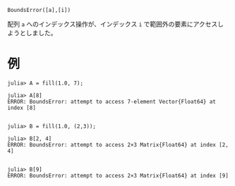 ```
BoundsError([a],[i])
```

配列 `a` へのインデックス操作が、インデックス `i` で範囲外の要素にアクセスしようとしました。

# 例

```jldoctest; filter = r"Stacktrace:(\n \[[0-9]+\].*)*"
julia> A = fill(1.0, 7);

julia> A[8]
ERROR: BoundsError: attempt to access 7-element Vector{Float64} at index [8]


julia> B = fill(1.0, (2,3));

julia> B[2, 4]
ERROR: BoundsError: attempt to access 2×3 Matrix{Float64} at index [2, 4]


julia> B[9]
ERROR: BoundsError: attempt to access 2×3 Matrix{Float64} at index [9]

```
